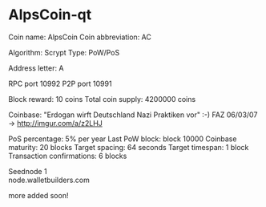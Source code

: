 # AlpsCoin-qt

Coin name:	AlpsCoin
Coin abbreviation:	AC

Algorithm:	Scrypt
Type:	PoW/PoS

Address letter:	A

RPC port	10992
P2P port	10991

Block reward:	10 coins
Total coin supply:	4200000 coins


Coinbase: "Erdogan wirft Deutschland Nazi Praktiken vor" :-)
FAZ 06/03/07 -> http://imgur.com/a/z2LHJ


PoS percentage:	5% per year
Last PoW block:	block 10000
Coinbase maturity:	20 blocks
Target spacing:	64 seconds
Target timespan:	1 block
Transaction confirmations:	6 blocks

Seednode 1	
node.walletbuilders.com

more added soon!
